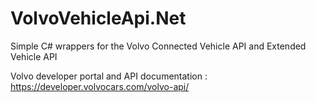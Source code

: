 # VolvoVehicleApi.Net
Simple C# wrappers for the Volvo Connected Vehicle API and Extended Vehicle API

Volvo developer portal and API documentation :
https://developer.volvocars.com/volvo-api/